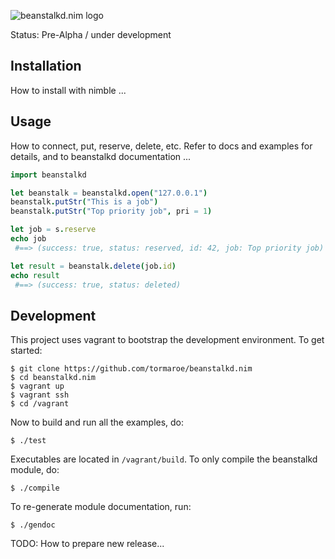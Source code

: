 
![beanstalkd.nim logo](https://raw.githubusercontent.com/tormaroe/beanstalkd.nim/master/gfx/logo.png)

Status: Pre-Alpha / under development

## Installation

How to install with nimble ...

## Usage

How to connect, put, reserve, delete, etc. Refer to docs and examples for details, and to beanstalkd documentation ...

```nim
import beanstalkd

let beanstalk = beanstalkd.open("127.0.0.1")
beanstalk.putStr("This is a job")
beanstalk.putStr("Top priority job", pri = 1)

let job = s.reserve
echo job
 #==> (success: true, status: reserved, id: 42, job: Top priority job)

let result = beanstalk.delete(job.id)
echo result
 #==> (success: true, status: deleted)
```

## Development

This project uses vagrant to bootstrap the development environment. To get started:

    $ git clone https://github.com/tormaroe/beanstalkd.nim
    $ cd beanstalkd.nim
    $ vagrant up
    $ vagrant ssh
    $ cd /vagrant

Now to build and run all the examples, do:

    $ ./test

Executables are located in `/vagrant/build`. To only compile the beanstalkd module, do:

    $ ./compile

To re-generate module documentation, run:

    $ ./gendoc

TODO: How to prepare new release...

